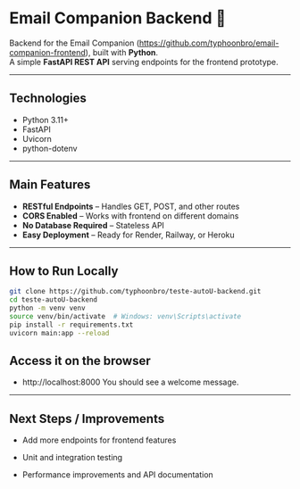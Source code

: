 # Email Companion Backend 🧪

Backend for the Email Companion (https://github.com/typhoonbro/email-companion-frontend), built with **Python**.  
A simple **FastAPI REST API** serving endpoints for the frontend prototype.

---

## **Technologies**

- Python 3.11+  
- FastAPI  
- Uvicorn  
- python-dotenv  

---

## **Main Features**

- **RESTful Endpoints** – Handles GET, POST, and other routes  
- **CORS Enabled** – Works with frontend on different domains  
- **No Database Required** – Stateless API  
- **Easy Deployment** – Ready for Render, Railway, or Heroku  

---

## **How to Run Locally**

```bash
git clone https://github.com/typhoonbro/teste-autoU-backend.git
cd teste-autoU-backend
python -m venv venv
source venv/bin/activate  # Windows: venv\Scripts\activate
pip install -r requirements.txt
uvicorn main:app --reload
```

## **Access it on the browser**
- http://localhost:8000
You should see a welcome message.

---

## **Next Steps / Improvements**

- Add more endpoints for frontend features

- Unit and integration testing

- Performance improvements and API documentation



